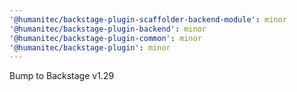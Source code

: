 ```yaml
---
'@humanitec/backstage-plugin-scaffolder-backend-module': minor
'@humanitec/backstage-plugin-backend': minor
'@humanitec/backstage-plugin-common': minor
'@humanitec/backstage-plugin': minor
---
```


Bump to Backstage v1.29
